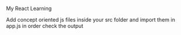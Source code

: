 My React Learning

Add concept oriented js files inside your src folder and import them in app.js in order check the output
